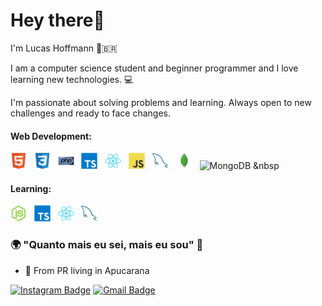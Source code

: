 # Hey there👋

I'm Lucas Hoffmann 👨‍🇧🇷

I am a computer science student and beginner programmer and I love learning new technologies. 💻

I'm passionate about solving problems and learning. Always open to new challenges and ready to face changes.

#### Web Development: <br>
<img height="26" alt="HTML" src="https://raw.githubusercontent.com/devicons/devicon/master/icons/html5/html5-original.svg"> &nbsp;
<img height="26" alt="CSS" src="https://raw.githubusercontent.com/devicons/devicon/master/icons/css3/css3-original.svg"> &nbsp;
<img height="26" alt="Php" src="https://raw.githubusercontent.com/devicons/devicon/master/icons/php/php-original.svg"> &nbsp;
<img height="26" alt="Typescript" src="https://raw.githubusercontent.com/devicons/devicon/master/icons/typescript/typescript-original.svg"> &nbsp;
<img height="26" alt="React" src="https://raw.githubusercontent.com/devicons/devicon/master/icons/react/react-original.svg"> &nbsp;
<img height="26" alt="Javascript" src="https://raw.githubusercontent.com/devicons/devicon/master/icons/javascript/javascript-original.svg"> &nbsp;
<img height="26" alt="Mysql" src="https://raw.githubusercontent.com/devicons/devicon/master/icons/mysql/mysql-original.svg"> &nbsp;
<img height="26" alt="MongoDB" src="https://raw.githubusercontent.com/devicons/devicon/master/icons/mongodb/mongodb-original.svg"> &nbsp;
<img height="26" alt="MongoDB" src="https://www.svgrepo.com/show/354248/rabbitmq.svg"> &nbsp

#### Learning: <br>
<img height="26" alt="NodeJS" src="https://raw.githubusercontent.com/devicons/devicon/master/icons/nodejs/nodejs-original.svg"> &nbsp;
<img height="26" alt="Typescript" src="https://raw.githubusercontent.com/devicons/devicon/master/icons/typescript/typescript-original.svg"> &nbsp;
<img height="26" alt="React" src="https://raw.githubusercontent.com/devicons/devicon/master/icons/react/react-original.svg"> &nbsp;
<img height="26" alt="Mysql" src="https://raw.githubusercontent.com/devicons/devicon/master/icons/mysql/mysql-original.svg"> &nbsp;

### 🌍 "Quanto mais eu sei, mais eu sou" 🧠

- 📍 From PR living in Apucarana

[![Instagram Badge](https://img.shields.io/badge/-LucasHoffmann-red?style=flat-square&logo=Instagram&logoColor=white&link=https://www.instagram.com/xhoffmannxx/)](https://www.instagram.com/xhoffmannxx/) 
[![Gmail Badge](https://img.shields.io/badge/-henriquelucashoffmann@gmail.com-6633cc?style=flat-square&logo=Gmail&logoColor=white&link=mailto:henriquelucashoffmann@gmail.com)](mailto:henriquelucashoffmann@gmail.com)
